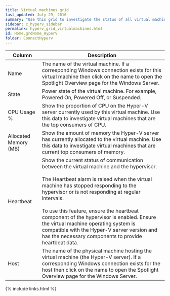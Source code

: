 ```yaml
---
title: Virtual machines grid
last_updated: July 29, 2016
summary: "Use this grid to investigate the status of all virtual machines on the Hyper-V server."
sidebar: c_hyperv_sidebar
permalink: hyperv_grid_virtualmachines.html
id: Home.grdHome_HyperV
folder: ConnectHyperv
---
```



Column | Description
-------|------------
Name | The name of the virtual machine. If a corresponding Windows connection exists for this virtual machine then click on the name to open the Spotlight Overview page for the Windows Server.
State | Power state of the virtual machine. For example, Powered On, Powered Off, or Suspended.
CPU Usage % | Show the proportion of CPU on the Hyper-V server currently used by this virtual machine. Use this data to investigate virtual machines that are the top consumers of CPU.
Allocated Memory (MB) | Show the amount of memory the Hyper-V server has currently allocated to the virtual machine. Use this data to investigate virtual machines that are current top consumers of memory.
Heartbeat | Show the current status of communication between the virtual machine and the hypervisor. <br><br>The Heartbeat alarm is raised when the virtual machine has stopped responding to the hypervisor or is not responding at regular intervals. <br><br> To use this feature, ensure the heartbeat component of the hypervisor is enabled. Ensure the virtual machine operating system is compatible with the Hyper-V server version and has the necessary components to provide heartbeat data.
Host | The name of the physical machine hosting the virtual machine (the Hyper-V server). If a corresponding Windows connection exists for the host then click on the name to open the Spotlight Overview page for the Windows Server.


{% include links.html %}
